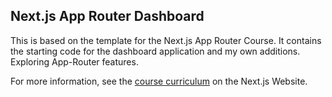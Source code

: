 ## Next.js App Router Dashboard


This is based on the template for the Next.js App Router Course. It contains the starting code for the dashboard application and my own additions.  
Exploring App-Router features.  
  
For more information, see the [course curriculum](https://nextjs.org/learn) on the Next.js Website.
